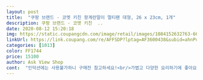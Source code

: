 ```yaml
---
layout: post 
title:  "쿠팡 브랜드 - 코멧 키친 왕계란말이 멀티팬 대형, 26 x 23cm, 1개" 
description: 쿠팡 브랜드 - 코멧 키친  ..
date: 2020-08-12 15:20:18 
img: https://static.coupangcdn.com/image/retail/images/1084152632763-66f3c669-aaf8-4ade-be83-b0344a6d6bf6.jpg 
linkUrl: https://link.coupang.com/re/AFFSDP?lptag=AF3600438&subid=ahnPublicAsk&pageKey=1757110452&itemId=2992626576&vendorItemId=70980922106&traceid=V0-113-9b9bf3eac708cab9 
categories: [1013] 
color: FF1744 
price: 15100 
author: Ask View Shop 
cont:  "인덕션에는 사용불가하니 구매전 참고하세요!<br/>가볍고 다양한 요리하기에 좋아요!<br/>간단하게 먹기에는 청X원의 불막창이 진리다.<br/><br/>결론부터 말하자면 만족!!!!입니다.<br/><br/>계란말이 좋아하는 우리집 남자들 위해서 구입했네요.<br/><br/>계란으로 예시를 들면 기름을 칠해도 안 들러붙는다가 아니라<br/>그래서 간만에 달걀말이 이쁘게 완성했네요^^♡<br/>그래서 저도 모르게 막창사러 나갔다.<br/><br/>그런 고심 끝에 결정한 후라이팬,<br/>그런데 이게 웬걸, 기름을 뿌리지도 않았는데 웍이 된다.<br/><br/>그런데<br/>그렇게 부랴부랴 계란 까고 휘젓고 들이부었다.<br/><br/>그렇다 보니 안 들라붙는 수준의 후라이팬을 사려면 어떤 후라이팬을<br/>그리고 계란말이하면 치즈계란말이가 진리지 않겠는가.<br/><br/>기존 테☆ 후라이팬 오래 써서 코팅이 제 기능 못해 매끄럽게 안되더라구요.<br/> 또  아무래도 둥근 팬은 끝까지 일정한 두께로 네모반듯하게 말리진 않아요.<br/>  달걀말이 전용 사각팬을 써본 적이 없어 불편할 것 같아 그동안 구입하지 않았어요<br/>내 눈엔 이게 막창용으로 보였다.<br/><br/>누구나 들기 쉬운 적당한 무게와 반짝반짝 빛나는 코팅으로 기능에 충실하게<br/>다른 동네에도 있는지 모르겠지만 내가 사는 동네에는<br/>다시 후라이팬의 후기로 돌아와 언급하자면<br/>들러붙는 일이 자주 발생해서 언젠가 바꿔야지 하며 시간이 흘러<br/>들어 보곤 이거 계란말이용이 아니라 막창용 아닌가?<br/>때문에 후라이팬을 동네에서 적당한 금액을 주고 바꾼다한들<br/>라는 의구심이 들었다.<br/><br/>만들어진 상품인 것 같습니다.<br/><br/>망했다, 기름 안 뿌렸다.<br/><br/>매번 바꿔줘야 하는 그정도의 후라이팬이다.<br/><br/>볶아 야식을 완성시켰다.<br/><br/>볶음 요리도 할 수 있고, 한쪽에는 빵을 굽고 다른 한쪽에는 달걀 프라이를 할 수 있어 너무 편했습니다.<br/> 원룸에서 투룸으로 이사간 기분을 느끼실 수 있습니다!<br/>볼 수 있었는데 여기서 보게 될 줄은 몰랐다.<br/><br/>불가능했던 일이었다.<br/><br/>불막창도 사왔으니 불막창엔 당연 계란말이 아닌가.<br/><br/>사람이 듣고 싶은 것만 듣고 보고 싶은 것만 본다고<br/>사용 후에는 코팅이 잘 되어있어 물로 헹궈준 후 키친타올로 닦아주기만 하면 됩니다!<br/>사이즈는 당연히 대형 아니겠는가.<br/><br/>사진 보시면 글보다 더 느낌 바로 오실 거예요.<br/><br/>세일을 진행하기는 하지만 그렇게 좋은 후라이팬이<br/>아 참!!!  상품 설명에 나온 tip대로 사용 전 팬 세척 및 길들이기 하고 썼어요.<br/> 연마제나 찌꺼기 별로 안 나왔어요.<br/>  그래도 처음엔 사용 전 tip대로 따라주는 게 좋을 것 같아요.<br/><br/>아니라 정말 9,900원에 일시적으로 쓰면서 카드 돌려막기처럼<br/>아무튼,<br/>안녕을 고해야겠다.<br/><br/>양념조차 들러붙지 않을정도로 코팅이 상당했다.<br/><br/>어머니가 보셨다면 등짝을 한 대 맞지 않았을까.<br/><br/>어쩌다 조리후기가 된 건지 모르겠지만<br/>여태 동네에서 카드 돌려막기처럼 사오던 후라이팬에선<br/>열전도도 고른 편이라 한 곳만 타거나 그러지 않아요.<br/><br/>웍을 해서 뒤집기를 반복했다.<br/> 생각보다 손맛이 짜릿했다.<br/><br/>음식 할 때 실리콘 조리기구 쓰고 달걀말이나 부침개 전용으로만 쓰시면 좋을 듯요.<br/> 또 사용 후 뜨거울 때 식용유 살짝 둘러 닦아내고 물 좀 채워 살짝 끓이고 닦아내면 오래 유지 가능합니다.<br/> 개인적 경험으로는요^^<br/>의견을 듣게 되었다.<br/><br/>이 가격에 이 정도 코팅이면 동네 후라이팬과는 이제<br/>이 코팅이 얼마나 오래갈 지 써봐야 알겠지만<br/>이게 무슨 상황인지 놀랄 노자가 따로 없었다.<br/><br/>이윽고 내 손아귀에 들어온 코멧 키친 왕계란말이 멀티팬을<br/>이정도 코팅된 거는 값비싼 선물로 받은 냄비에서나<br/>이후 불막창과 냉동실에 남아있던 대패삼겹살을 섞어서<br/>일단 계란을 조금씩 말아준 뒤 둥근 끄트머리를 이용해<br/>자취방에서 여러개의 프라이팬을 사용하기 어려운 자취생들에게 추천해요.<br/><br/>작은 계란말이 팬의 경우 편하기는 하지만 사용할 수 있는 면적이 작다보니 한번에 다양한 요리를 하기에 불편한 단점이 있었는데, 넓은 멀티팬으로 사용해보니<br/>잘 안 들러붙는다 수준에 그치고 만다.<br/><br/>지금까지 왔다.<br/><br/>집에 있는 둥근 후라이팬이 어느샌가부터 기름칠을 해도<br/>찾아야 하는지 주변에 물어보았고 계란말이용 후라이팬이 좋다는<br/>코멧 키친 왕계란말이 멀티팬이다.<br/><br/>팬코팅 잘 되어있구요.<br/> 사각모양에 끝은 부드럽게 파도처럼 흐르는 모양이라 실리콘주걱 넣어서 모양 말기에 편리해요.<br/> 손잡이 목 부분  일체형이라 음식 찌꺼기 끼지 않아 좋구요.<br/><br/>헌 후라이팬을 들고 가면 9,900원에 새 후라이팬으로 바꿔주는<br/>" 
---
```

